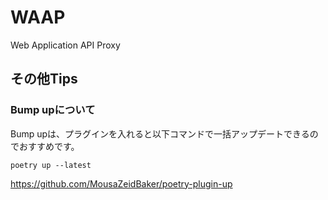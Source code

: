 # WAAP
Web Application API Proxy




## その他Tips
### Bump upについて
Bump upは、プラグインを入れると以下コマンドで一括アップデートできるのでおすすめです。
```
poetry up --latest
```
https://github.com/MousaZeidBaker/poetry-plugin-up
